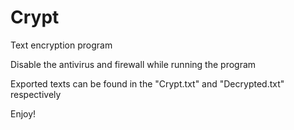 # Crypt
Text encryption program

Disable the antivirus and firewall while running the program

Exported texts can be found in the "Crypt.txt" and "Decrypted.txt" respectively

Enjoy!
